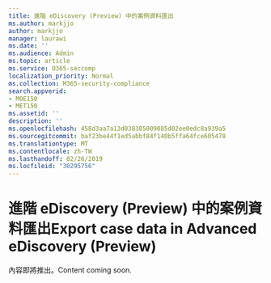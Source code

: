 ```yaml
---
title: 進階 eDiscovery (Preview) 中的案例資料匯出
ms.author: markjjo
author: markjjo
manager: laurawi
ms.date: ''
ms.audience: Admin
ms.topic: article
ms.service: O365-seccomp
localization_priority: Normal
ms.collection: M365-security-compliance
search.appverid:
- MOE150
- MET150
ms.assetid: ''
description: ''
ms.openlocfilehash: 458d3aa7a13d038305009085d02ee0edc8a939a5
ms.sourcegitcommit: baf23be44f1ed5abbf84f140b5ffa64fce605478
ms.translationtype: MT
ms.contentlocale: zh-TW
ms.lasthandoff: 02/26/2019
ms.locfileid: "30295756"
---
```

# <a name="export-case-data-in-advanced-ediscovery-preview"></a><span data-ttu-id="d8eb0-102">進階 eDiscovery (Preview) 中的案例資料匯出</span><span class="sxs-lookup"><span data-stu-id="d8eb0-102">Export case data in Advanced eDiscovery (Preview)</span></span>

<span data-ttu-id="d8eb0-103">內容即將推出。</span><span class="sxs-lookup"><span data-stu-id="d8eb0-103">Content coming soon.</span></span>
